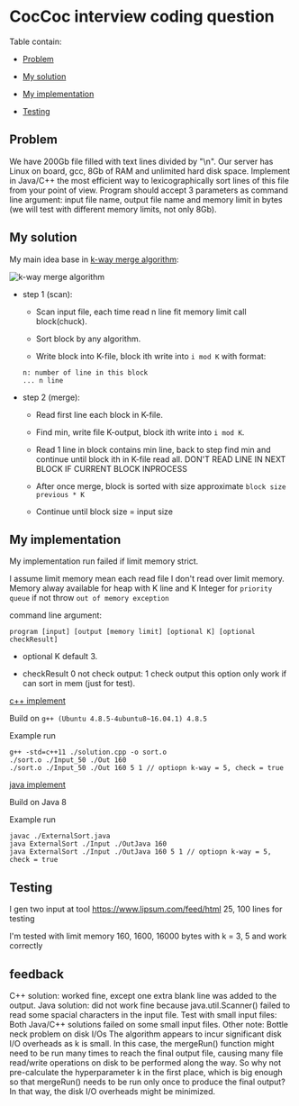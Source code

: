 # CocCoc interview coding question

Table contain:

  * [Problem](#Problem)

  * [My solution](#My-solution)

  * [My implementation](#My-implementation)

  * [Testing](#Testing)

## Problem

We have 200Gb file filled with text lines divided by "\n". Our server has Linux on board, gcc, 8Gb
of RAM and unlimited hard disk space. Implement in Java/C++ the most efficient way to lexicographically
sort lines of this file from your point of view. Program should accept 3 parameters as command line
argument: input file name, output file name and memory limit in bytes (we will test with different memory
limits, not only 8Gb).

## My solution

My main idea base in [k-way merge algorithm](https://en.wikipedia.org/wiki/K-way_merge_algorithm):

![k-way merge algorithm](https://upload.wikimedia.org/wikipedia/commons/thumb/c/c0/Tournament_tree.png/1280px-Tournament_tree.png)

* step 1 (scan):
  - Scan input file, each time read n line fit memory limit call block(chuck).

  - Sort block by any algorithm.

  - Write block into K-file, block ith write into `i mod K` with format:
  ```
  n: number of line in this block
  ... n line
  ```
* step 2 (merge):

    - Read first line each block in K-file.

    - Find min, write file K-output, block ith write into `i mod K`.

    - Read 1 line in block contains min line, back to step find min and continue until block ith in K-file read all. DON'T READ LINE IN NEXT BLOCK IF CURRENT BLOCK INPROCESS

    - After once merge, block is sorted with size approximate `block size previous * K`

    - Continue until block size = input size

## My implementation

My implementation run failed if limit memory strict.

I assume limit memory mean each read file I don't read over limit memory. Memory alway available for heap with K line and K Integer for `priority queue` if not throw `out of memory exception`

command line argument:

`program [input] [output [memory limit] [optional K] [optional checkResult]`

* optional K default 3.

* checkResult 0 not check output: 1 check output this option only work if can sort in mem (just for test).

[c++ implement](./solution.cpp)

Build on `g++ (Ubuntu 4.8.5-4ubuntu8~16.04.1) 4.8.5`

Example run

```
g++ -std=c++11 ./solution.cpp -o sort.o
./sort.o ./Input_50 ./Out 160
./sort.o ./Input_50 ./Out 160 5 1 // optiopn k-way = 5, check = true
```

[java implement](./ExternalSort.class)

Build on Java 8

Example run

```
javac ./ExternalSort.java
java ExternalSort ./Input ./OutJava 160
java ExternalSort ./Input ./OutJava 160 5 1 // optiopn k-way = 5, check = true
```

## Testing

I gen two input at tool https://www.lipsum.com/feed/html 25, 100 lines for testing

I'm tested with limit memory 160, 1600, 16000 bytes with k = 3, 5 and work correctly

## feedback
C++ solution: worked fine, except one extra blank line was added to the output.
Java solution: did not work fine because java.util.Scanner() failed to read some spacial characters in the input file.
Test with small input files: Both Java/C++ solutions failed on some small input files.
Other note: Bottle neck problem on disk I/Os
The algorithm appears to incur significant disk I/O overheads as k is small. In this case, the mergeRun() function might need to be run many times to reach the final output file, causing many file read/write operations on disk to be performed along the way. So why not pre-calculate the hyperparameter k in the first place, which is big enough so that mergeRun() needs to be run only once to produce the final output? In that way, the disk I/O overheads might be minimized.